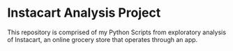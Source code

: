 # Instacart Analysis Project
This repository is comprised of my Python Scripts from exploratory analysis of Instacart, an online grocery store that operates through an app.
